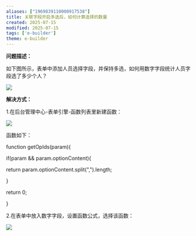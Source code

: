 ```yaml
---
aliases: ["1969839110000917538"]
title: 关联字段开启多选后，如何计算选择的数量
created: 2025-07-15
modified: 2025-07-15
tags: ['e-builder']
theme: e-builder
---
```


**问题描述：**

如下图所示，表单中添加人员选择字段，并保持多选，如何用数字字段统计人员字段选了多少个人？

![](31aaf07b270a4cd324d949dcd5547a50.jpg)

**解决方式：**

1.在后台管理中心-表单引擎-函数列表里新建函数：

![](9e600776884778f3b6dcbe704f53e9e9.jpg)

函数如下：

function getOpIds(param){

if(param && param.optionContent){

return param.optionContent.split(",").length;

}

return 0;

}

2.在表单中放入数字字段，设置函数公式，选择该函数：

![](e7445e55baa2641506b1cbde0acf2f97.jpg)